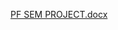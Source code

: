 
[PF SEM PROJECT.docx](https://github.com/zoni2004/PFSEMPROJECT/files/13470921/PF.SEM.PROJECT.docx)
